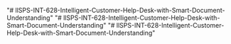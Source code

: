 "# llSPS-INT-628-Intelligent-Customer-Help-Desk-with-Smart-Document-Understanding" 
"# llSPS-INT-628-Intelligent-Customer-Help-Desk-with-Smart-Document-Understanding" 
"# llSPS-INT-628-Intelligent-Customer-Help-Desk-with-Smart-Document-Understanding" 
